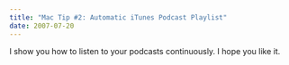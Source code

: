 ```yaml
---
title: "Mac Tip #2: Automatic iTunes Podcast Playlist"
date: 2007-07-20
---
```


I show you how to listen to your podcasts continuously. I hope you like it.
